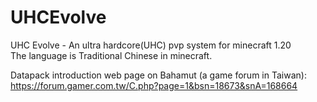 # UHCEvolve
UHC Evolve - An ultra hardcore(UHC) pvp system for minecraft 1.20<br />
The language is Traditional Chinese in minecraft. 

Datapack introduction web page on Bahamut (a game forum in Taiwan):
https://forum.gamer.com.tw/C.php?page=1&bsn=18673&snA=168664
